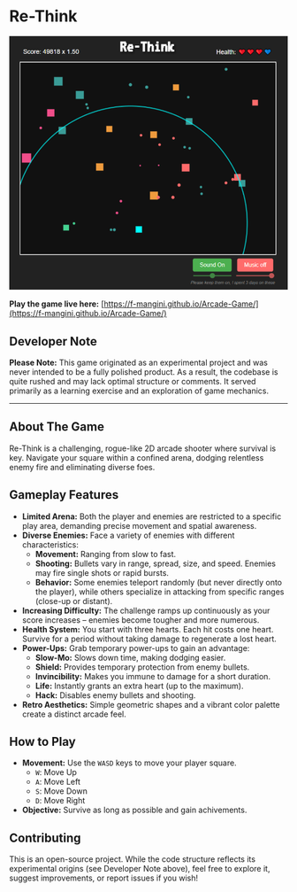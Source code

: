 # Re-Think

![Re-Think Gameplay Screenshot](screenshot.png)

**Play the game live here:** [https://f-mangini.github.io/Arcade-Game/](https://f-mangini.github.io/Arcade-Game/)

## Developer Note

**Please Note:** This game originated as an experimental project and was never intended to be a fully polished product. As a result, the codebase is quite rushed and may lack optimal structure or comments. It served primarily as a learning exercise and an exploration of game mechanics.

---

## About The Game

Re-Think is a challenging, rogue-like 2D arcade shooter where survival is key. Navigate your square within a confined arena, dodging relentless enemy fire and eliminating diverse foes.

## Gameplay Features

*   **Limited Arena:** Both the player and enemies are restricted to a specific play area, demanding precise movement and spatial awareness.
*   **Diverse Enemies:** Face a variety of enemies with different characteristics:
    *   **Movement:** Ranging from slow to fast.
    *   **Shooting:** Bullets vary in range, spread, size, and speed. Enemies may fire single shots or rapid bursts.
    *   **Behavior:** Some enemies teleport randomly (but never directly onto the player), while others specialize in attacking from specific ranges (close-up or distant).
*   **Increasing Difficulty:** The challenge ramps up continuously as your score increases – enemies become tougher and more numerous.
*   **Health System:** You start with three hearts. Each hit costs one heart. Survive for a period without taking damage to regenerate a lost heart.
*   **Power-Ups:** Grab temporary power-ups to gain an advantage:
    *   **Slow-Mo:** Slows down time, making dodging easier.
    *   **Shield:** Provides temporary protection from enemy bullets.
    *   **Invincibility:** Makes you immune to damage for a short duration.
    *   **Life:** Instantly grants an extra heart (up to the maximum).
    *   **Hack:** Disables enemy bullets and shooting.
*   **Retro Aesthetics:** Simple geometric shapes and a vibrant color palette create a distinct arcade feel.

## How to Play

*   **Movement:** Use the `WASD` keys to move your player square.
    *   `W`: Move Up
    *   `A`: Move Left
    *   `S`: Move Down
    *   `D`: Move Right
*   **Objective:** Survive as long as possible and gain achivements.

## Contributing

This is an open-source project. While the code structure reflects its experimental origins (see Developer Note above), feel free to explore it, suggest improvements, or report issues if you wish!
